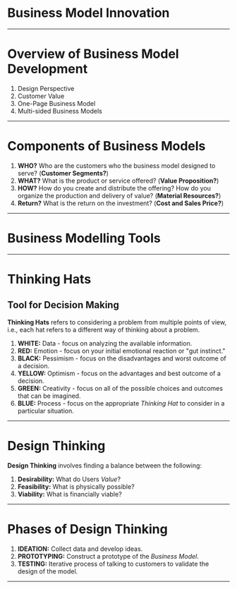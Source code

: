 # Business Model Innovation
---
# Overview of Business Model Development
1.	Design Perspective
2.	Customer Value
3.	One-Page Business Model
4.	Multi-sided Business Models
---
# Components of Business Models
1.	**WHO?**  Who are the customers who the business model designed to serve? (**Customer Segments?**)
2.	**WHAT?**  What is the product or service offered? (**Value Proposition?**)
3.	**HOW?** How do you create and distribute the offering? How do you organize the production and delivery of value?  (**Material Resources?**)
4.	**Return?**  What is the return on the investment? (**Cost and Sales Price?**)

---
# Business Modelling Tools
---
# Thinking Hats
## Tool for Decision Making
**Thinking Hats** refers to considering a problem from multiple points of view, i.e., each hat refers to a different way of thinking about a problem.
1.	**WHITE:** Data - focus on analyzing the available information.
2.	**RED:** Emotion - focus on your initial emotional reaction or "gut instinct."
3.	**BLACK:** Pessimism - focus on the disadvantages and worst outcome of a decision.
4.	**YELLOW:**  Optimism - focus on the advantages and best outcome of a decision.
5.	**GREEN:**  Creativity - focus on all of the possible choices and outcomes that can be imagined.
6.	**BLUE:** Process - focus on the appropriate *Thinking Hat* to consider in a particular situation.
---
# Design Thinking
**Design Thinking** involves finding a balance between the following:
1.	**Desirability:** What do Users *Value*?
2.	**Feasibility:** What is physically possible?
3.	**Viability:**  What is financially viable?
---
# Phases of Design Thinking
1. **IDEATION:**  Collect data and develop ideas.
2. **PROTOTYPING:**  Construct a prototype of the *Business Model*.
3. **TESTING:**  Iterative process of talking to customers to validate the design of the model.
---
